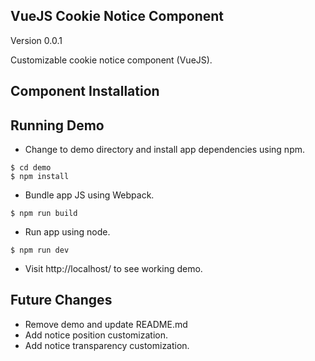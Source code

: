 ## VueJS Cookie Notice Component
Version 0.0.1

Customizable cookie notice component (VueJS).

## Component Installation

## Running Demo

* Change to demo directory and install app dependencies using npm.

```
$ cd demo
$ npm install
```

* Bundle app JS using Webpack.

```
$ npm run build
```

* Run app using node.

```
$ npm run dev
```

* Visit http://localhost/ to see working demo.

## Future Changes

* Remove demo and update README.md
* Add notice position customization.
* Add notice transparency customization.
